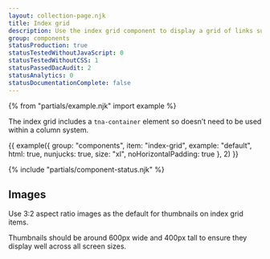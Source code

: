 ```yaml
---
layout: collection-page.njk
title: Index grid
description: Use the index grid component to display a grid of links such as displaying a list of all child pages in a hierarchy.
group: components
statusProduction: true
statusTestedWithoutJavaScript: 0
statusTestedWithoutCSS: 1
statusPassedDacAudit: 2
statusAnalytics: 0
statusDocumentationComplete: false
---
```


{% from "partials/example.njk" import example %}

The index grid includes a `tna-container` element so doesn’t need to be used within a column system.

{{ example({ group: "components", item: "index-grid", example: "default", html: true, nunjucks: true, size: "xl", noHorizontalPadding: true }, 2) }}

{% include "partials/component-status.njk" %}

## Images

Use 3:2 aspect ratio images as the default for thumbnails on index grid items.

Thumbnails should be around 600px wide and 400px tall to ensure they display well across all screen sizes.
